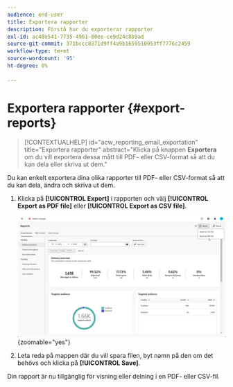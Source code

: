```yaml
---
audience: end-user
title: Exportera rapporter
description: Förstå hur du exporterar rapporter
exl-id: ac48e541-7735-4961-80ee-ce9d24c8b9ad
source-git-commit: 371bccc8371d9ff4a9b1659510953ff7776c2459
workflow-type: tm+mt
source-wordcount: '95'
ht-degree: 0%

---
```


# Exportera rapporter {#export-reports}

>[!CONTEXTUALHELP]
>id="acw_reporting_email_exportation"
>title="Exportera rapporter"
>abstract="Klicka på knappen **Exportera** om du vill exportera dessa mått till PDF- eller CSV-format så att du kan dela eller skriva ut dem."

Du kan enkelt exportera dina olika rapporter till PDF- eller CSV-format så att du kan dela, ändra och skriva ut dem.

1. Klicka på **[!UICONTROL Export]** i rapporten och välj **[!UICONTROL Export as PDF file]** eller **[!UICONTROL Export as CSV file]**.

   ![](assets/global_report_export.png){zoomable="yes"}

1. Leta reda på mappen där du vill spara filen, byt namn på den om det behövs och klicka på **[!UICONTROL Save]**.

Din rapport är nu tillgänglig för visning eller delning i en PDF- eller CSV-fil.
